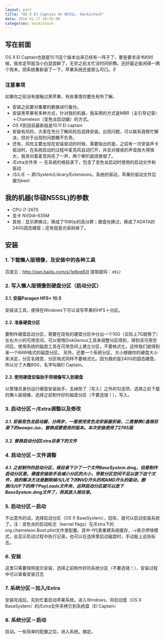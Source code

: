 ```yaml
---
layout: post
title: "OS X El Captain On N55SL- Hackintosh"
data: 2016-01-17 20:56:00
categories: hackintosh
---
```

## 写在前面
OS X El Captain也就是10.11这个版本出来已经有一阵子了，要是要求读书的时候，我肯定早就当小白鼠尝鲜了，无奈之前太忙没时间折腾。还好最近偷闲得一两个周末，把系统重新装了一下，苹果系统还是那么可口。✌

### 注意事项
如果你之前没有接触过黑苹果，有些事情你要先有所了解。

- 安装之前要对重要的数据进行备份。
- 安装黑苹果有多种方式，针对我的机器，我采用的方式是MBR（主引导记录）＋Chameleon（变色龙启动器）的方式。
- OS X到目前最新版是10.11 El captain
- 安装有风险，大家在充分了解风险后选择安装。出现问题，可以联系我帮忙解决，但对于出现的问题概不负责。
- 还有，风险主要出现在安装驱动的时候，需要指出的是，之前有一次安装声卡驱动时，在系统启动的过程中麦克风自动打开，并且对接收的声音放大得很大，我哥对着麦克风吼了一声，两个喇叭就烧冒烟了。
- /Extra文件夹 － 在系统的根目录下，包含了变色龙启动时使用的启动文件和驱动
- /S/L/E － 即/System/Library/Extensions，系统的驱动，苹果的驱动文件后缀为kext

## 我的机器(华硕N55SL)的参数
- CPU i7-2670
- 显卡 NVDIA-635M
- 其他：显示屏换过，换成了1080p的高分屏；硬盘也换过，换成了ADATA的240G固态硬盘；还有就是光驱拆掉了。

## 安装

### 1. 下载懒人版镜像，及安装中的各种工具
百度云：http://pan.baidu.com/s/1pKeeB3t 提取密码：`d912`

### 2. 写入懒人版镜像到硬盘分区（启动分区）

#### 2.1. 安装Paragon HFS+ 10.5
安装该工具，使得在Windows下可以读写苹果的HFS＋分区。
#### 2.2. 准备硬盘分区
要制作硬盘启动分区，需要在现有的硬盘分区中分出一个10G（实际上7G就够了）左右大小的可用空间，可以使用DiskGenius工具来调整分区得到，得到该可用空间后，使用系统的磁盘工具在可用空间上建立分区，不要格式化，这样我们就得到来一个RAW格式的磁盘分区。
另外，还要一个系统分区，大小根据你的硬盘大小来决定，分区名随意，分区格式同样不要格式化。因为我的是240G的固态硬盘，所以分了大概80G，名字叫做El Captain。

#### 2.2. 使用硬盘安装助手将镜像写入到硬盘
以管理员身份运行硬盘安装助手，去掉除了［写入］之外的勾选项，选择之前下载的懒人版镜像，选择之前制作好的磁盘分区（不要选错！），写入。

### 3. 启动分区－/Extra调整以及修改

##### 3.1. 安装变色龙启动器，分两步，一是使用变色龙安装器安装，二是替换C盘根目录下的wowpc.iso，替换成要使用的版本。本次安装使用了2795版

##### 3.2. 替换启动分区Extra目录下的文件

### 4. 启动分区－文件调整

##### 4.1. 之前制作的启动分区，根目录下少了一个文件BaseSystem.dmg，但是制作启动分区是，硬盘安装助手会减小分区的大小，导致分区空间不足以放下这个文件，我的解决方法是删除掉/S/L/E下的NVD开头的和AMD开头的驱动，删除/S/I/P下的两个PayLoads文件夹，这样启动分区就可以放下BaseSystem.dmg文件了，将其放入根目录。

### 5. 启动分区－启动
不出意外的话，选择启动分区（OS X BaseSystem），回车，就可以启动安装系统了。注：变色龙的启动标志（kernel flags）在/Extra下的org.chameleon.Boot.plist文件里配置。其中-f代表重建系统缓存，-v表示啰嗦模式，会显示启动过程中执行记录。也可以在选择里启动磁盘时，手动敲上这些标志。

### 6. 安装
这里只需要按照提示安装，选择之前制作好的系统分区（不要选错！），安装过程中可以查看安装日志

### 7. 系统分区－加入/Extra
安装完成后，先别忙着启动苹果系统。进入Windows，将启动盘（OS X BaseSystem）的/Extra文件夹拷贝到系统盘（El Captain）

### 8. 系统分区－启动
启动。一些简单的配置之后，进入系统。搞定。
